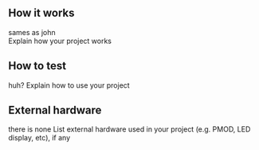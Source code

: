 <!---

This file is used to generate your project datasheet. Please fill in the information below and delete any unused
sections.

You can also include images in this folder and reference them in the markdown. Each image must be less than
512 kb in size, and the combined size of all images must be less than 1 MB.
-->

## How it works
sames as john  
Explain how your project works

## How to test
huh?
Explain how to use your project

## External hardware
there is none
List external hardware used in your project (e.g. PMOD, LED display, etc), if any
